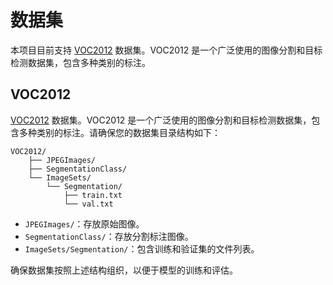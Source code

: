 # 数据集

本项目目前支持 [VOC2012](http://host.robots.ox.ac.uk/pascal/VOC/voc2012/) 数据集。VOC2012 是一个广泛使用的图像分割和目标检测数据集，包含多种类别的标注。

## VOC2012

[VOC2012](http://host.robots.ox.ac.uk/pascal/VOC/voc2012/) 数据集。VOC2012 是一个广泛使用的图像分割和目标检测数据集，包含多种类别的标注。请确保您的数据集目录结构如下：

```
VOC2012/
    ├── JPEGImages/
    ├── SegmentationClass/
    └── ImageSets/
        └── Segmentation/
            ├── train.txt
            └── val.txt
```

- `JPEGImages/`：存放原始图像。
- `SegmentationClass/`：存放分割标注图像。
- `ImageSets/Segmentation/`：包含训练和验证集的文件列表。

确保数据集按照上述结构组织，以便于模型的训练和评估。